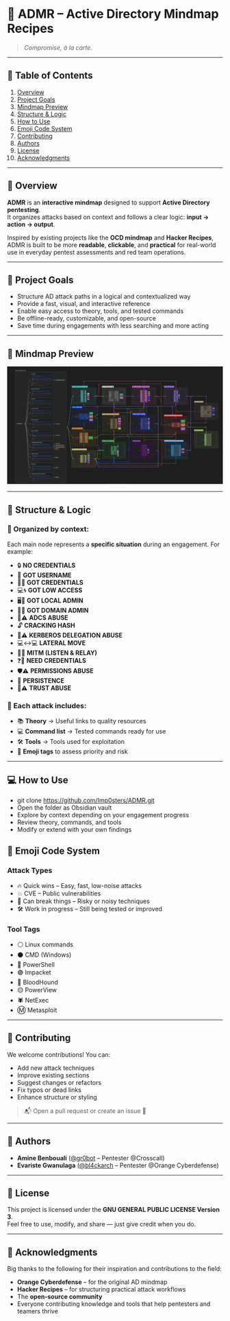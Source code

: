 # 🧠 ADMR – Active Directory Mindmap Recipes  
> *Compromise, à la carte.*

---

## 📌 Table of Contents  
1. [Overview](#overview)  
2. [Project Goals](#project-goals)  
3. [Mindmap Preview](#mindmap-preview)  
4. [Structure & Logic](#structure--logic)  
5. [How to Use](#how-to-use)  
6. [Emoji Code System](#emoji-code-system)  
7. [Contributing](#contributing)  
8. [Authors](#authors)  
9. [License](#license)  
10. [Acknowledgments](#acknowledgments)

---

## 🧾 Overview  
**ADMR** is an **interactive mindmap** designed to support **Active Directory pentesting**.  
It organizes attacks based on context and follows a clear logic: **input → action → output**.

Inspired by existing projects like the **OCD mindmap** and **Hacker Recipes**, ADMR is built to be more **readable**, **clickable**, and **practical** for real-world use in everyday pentest assessments and red team operations.

---

## 🎯 Project Goals  
- Structure AD attack paths in a logical and contextualized way  
- Provide a fast, visual, and interactive reference  
- Enable easy access to theory, tools, and tested commands  
- Be offline-ready, customizable, and open-source  
- Save time during engagements with less searching and more acting

---

## 🧩 Mindmap Preview  
![interactive view](assets/img/image.png)  

---

## 🧱 Structure & Logic  

### 🔹 Organized by context:  
Each main node represents a **specific situation** during an engagement. For example:  
- 🔒 **NO CREDENTIALS**  
- 👤 **GOT USERNAME**  
- 🔑✅ **GOT CREDENTIALS**  
- 💻🌀 **GOT LOW ACCESS**  
- 🖥️👑 **GOT LOCAL ADMIN**  
- 👑🏰 **GOT DOMAIN ADMIN**  
- 📜⚠️ **ADCS ABUSE**  
- 🔓 **CRACKING HASH**  
- 🎫⚠️ **KERBEROS DELEGATION ABUSE**  
- 💻↔️💻 **LATERAL MOVE**  
- 📡🔗 **MITM (LISTEN & RELAY)**  
- ❓🔑 **NEED CREDENTIALS**  
- 🛡️⚠️ **PERMISSIONS ABUSE**  
- 📌 **PERSISTENCE**  
- 🤝⚠️ **TRUST ABUSE**


### 🔹 Each attack includes:  
- 📚 **Theory** → Useful links to quality resources  
- 💻 **Command list** → Tested commands ready for use  
- 🛠 **Tools** → Tools used for exploitation  
- 🔖 **Emoji tags** to assess priority and risk

---

## 💻 How to Use  
- git clone https://github.com/Imp0sters/ADMR.git
- Open the folder as Obsidian vault
- Explore by context depending on your engagement progress
- Review theory, commands, and tools
- Modify or extend with your own findings

## 🔖 Emoji Code System
### Attack Types
- 🔥 Quick wins – Easy, fast, low-noise attacks
- 💥 CVE – Public vulnerabilities
- 🚨 Can break things – Risky or noisy techniques
- 🛠️ Work in progress – Still being tested or improved

### Tool Tags
- ⚪ Linux commands
- ⚫ CMD (Windows)
- 🔵 PowerShell
- 🟣 Impacket
- 🔴 BloodHound
- 🟡 PowerView
- 🕷️ NetExec
- Ⓜ️ Metasploit

---

## 🤝 Contributing

We welcome contributions! You can:

- Add new attack techniques  
- Improve existing sections  
- Suggest changes or refactors  
- Fix typos or dead links  
- Enhance structure or styling  

> 📬 Open a pull request or create an issue 💬

---

## 👥 Authors

- **Amine Benbouali** ([@gr0bot](https://github.com/gr0bot) – Pentester @Crosscall)  
- **Evariste Gwanulaga** ([@bl4ckarch](https://github.com/bl4ckarch) – Pentester @Orange Cyberdefense)

---

## 📄 License

This project is licensed under the **GNU GENERAL PUBLIC LICENSE Version 3**.  
Feel free to use, modify, and share — just give credit when you do.

---

## 🙏 Acknowledgments

Big thanks to the following for their inspiration and contributions to the field:

- **Orange Cyberdefense** – for the original AD mindmap  
- **Hacker Recipes** – for structuring practical attack workflows  
- The **open-source community**  
- Everyone contributing knowledge and tools that help pentesters and  teamers thrive  